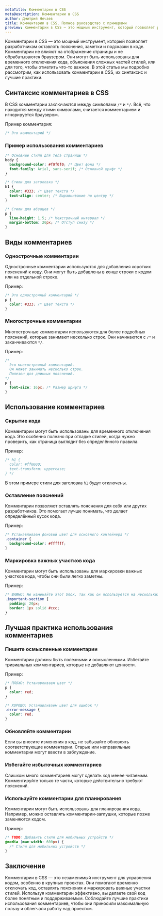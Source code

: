 ```yaml
---
metaTitle: Комментарии в CSS
metaDescription: Комментарии в CSS
author: Дмитрий Нечаев
title: Комментарии в CSS. Полное руководство с примерами
preview: Комментарии в CSS — это мощный инструмент, который позволяет разработчикам оставлять пояснения, заметки и подсказки в коде.
---
```


Комментарии в CSS — это мощный инструмент, который позволяет разработчикам оставлять пояснения, заметки и подсказки в коде. Комментарии не влияют на отображение страницы и не обрабатываются браузером. Они могут быть использованы для временного отключения кода, объяснения сложных частей стилей, или для того, чтобы отметить что-то важное. В этой статье мы подробно рассмотрим, как использовать комментарии в CSS, их синтаксис и лучшие практики.

## Синтаксис комментариев в CSS

В CSS комментарии заключаются между символами `/*` и `*/`. Всё, что находится между этими символами, считается комментарием и игнорируется браузером.

Пример комментария:

```css
/* Это комментарий */

```

### Пример использования комментариев

```css
/* Основные стили для тела страницы */
body {
  background-color: #f0f0f0; /* Цвет фона */
  font-family: Arial, sans-serif; /* Основной шрифт */
}

/* Стили для заголовка */
h1 {
  color: #333; /* Цвет текста */
  text-align: center; /* Выравнивание по центру */
}

/* Стили для абзацев */
p {
  line-height: 1.5; /* Межстрочный интервал */
  margin-bottom: 20px; /* Отступ снизу */
}

```

## Виды комментариев

### Однострочные комментарии

Однострочные комментарии используются для добавления коротких пояснений к коду. Они могут быть добавлены в конце строки с кодом или на отдельной строке.

Пример:

```css
/* Это однострочный комментарий */
p {
  color: #333; /* Цвет текста */
}

```

### Многострочные комментарии

Многострочные комментарии используются для более подробных пояснений, которые занимают несколько строк. Они начинаются с `/*` и заканчиваются `*/`.

Пример:

```css
/*
  Это многострочный комментарий.
  Он может занимать несколько строк.
  Полезен для длинных пояснений.
*/
p {
  font-size: 16px; /* Размер шрифта */
}

```

## Использование комментариев

### Скрытие кода

Комментарии могут быть использованы для временного отключения кода. Это особенно полезно при отладке стилей, когда нужно проверить, как страница выглядит без определённого правила.

Пример:

```css
/* h1 {
  color: #ff0000;
  text-transform: uppercase;
} */

```

В этом примере стили для заголовка `h1` будут отключены.

### Оставление пояснений

Комментарии позволяют оставлять пояснения для себя или других разработчиков. Это помогает лучше понимать, что делает определённый кусок кода.

Пример:

```css
/* Устанавливаем фоновый цвет для основного контейнера */
.container {
  background-color: #ffffff;
}

```

### Маркировка важных участков кода

Комментарии могут быть использованы для маркировки важных участков кода, чтобы они были легко заметны.

Пример:

```css
/* ВАЖНО: Не изменяйте этот блок, так как он используется на нескольких страницах */
.important-section {
  padding: 20px;
  border: 1px solid #ccc;
}

```

## Лучшая практика использования комментариев

### Пишите осмысленные комментарии

Комментарии должны быть полезными и осмысленными. Избегайте тривиальных комментариев, которые не добавляют ценности.

Пример:

```css
/* ПЛОХО: Устанавливаем цвет */
p {
  color: red;
}

/* ХОРОШО: Устанавливаем цвет для ошибок */
.error-message {
  color: red;
}

```

### Обновляйте комментарии

Если вы вносите изменения в код, не забывайте обновлять соответствующие комментарии. Старые или неправильные комментарии могут ввести в заблуждение.

### Избегайте избыточных комментариев

Слишком много комментариев могут сделать код менее читаемым. Комментируйте только те части, которые действительно требуют пояснений.

### Используйте комментарии для планирования

Комментарии могут быть использованы для планирования кода. Например, можно оставлять комментарии-заглушки, которые позже заменяются кодом.

Пример:

```css
/* TODO: Добавить стили для мобильных устройств */
@media (max-width: 600px) {
  /* Стили для мобильных устройств */
}

```

## Заключение

Комментарии в CSS — это незаменимый инструмент для управления кодом, особенно в крупных проектах. Они помогают временно отключать код, оставлять пояснения и маркировать важные участки стилей. Используя комментарии эффективно, вы делаете свой код более понятным и поддерживаемым. Соблюдайте лучшие практики использования комментариев, чтобы они приносили максимальную пользу и облегчали работу над проектом.